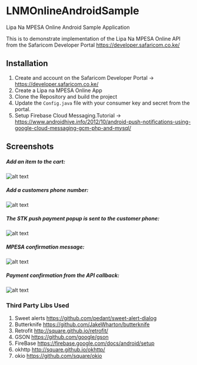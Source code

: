 # LNMOnlineAndroidSample
Lipa Na MPESA Online Android Sample Application

This is to demonstrate implementation of the Lipa Na MPESA Online API from the Safaricom Developer Portal https://developer.safaricom.co.ke/

##  Installation
1. Create and account on the Safaricom Developer Portal -> https://developer.safaricom.co.ke/
2. Create a Lipa na MPESA Online App
3. Clone the Repository and build the project
4. Update the `Config.java` file with your consumer key and secret from the portal.
5. Setup Firebase Cloud Messaging.Tutorial -> https://www.androidhive.info/2012/10/android-push-notifications-using-google-cloud-messaging-gcm-php-and-mysql/

##  Screenshots

##### Add an item to the cart: 
![alt text](https://github.com/safaricom/LNMOnlineAndroidSample/blob/master/a.jpg "Screen A")

##### Add a customers phone number: 
![alt text](https://github.com/safaricom/LNMOnlineAndroidSample/blob/master/b.jpg "Screen B")

##### The STK push payment popup is sent to the customer phone: 
![alt text](https://github.com/safaricom/LNMOnlineAndroidSample/blob/master/c.jpg "Screen C")

##### MPESA confirmation message: 
![alt text](https://github.com/safaricom/LNMOnlineAndroidSample/blob/master/d.jpg "Screen D")

##### Payment confirmation from the API callback: 
![alt text](https://github.com/safaricom/LNMOnlineAndroidSample/blob/master/e.jpg "Screen E")

### Third Party Libs Used
1. Sweet alerts https://github.com/pedant/sweet-alert-dialog
2. Butterknife https://github.com/JakeWharton/butterknife
3. Retrofit http://square.github.io/retrofit/
4. GSON https://github.com/google/gson
5. FireBase https://firebase.google.com/docs/android/setup
6. okhttp http://square.github.io/okhttp/
7. okio https://github.com/square/okio
